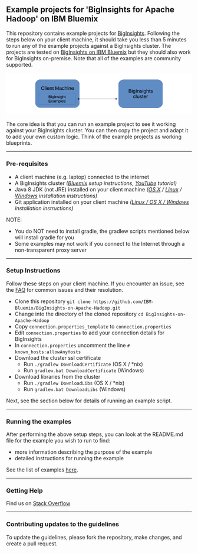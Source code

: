 
## Example projects for 'BigInsights for Apache Hadoop' on IBM Bluemix

This repository contains example projects for [BigInsights](https://console.ng.bluemix.net/catalog/services/biginsights-for-apache-hadoop). Following the steps below on your client machine, it should take you less than 5 minutes to run any of the example projects against a BigInsights cluster. The projects are tested on [BigInsights on IBM Bluemix](https://console.ng.bluemix.net/catalog/services/biginsights-for-apache-hadoop) but they should also work for BigInsights on-premise.  Note that all of the examples are community supported.

![Overview Image](./overview.png)

The core idea is that you can run an example project to see it working against your BigInsights cluster. You can then copy the project and adapt it to add your own custom logic.  Think of the example projects as working blueprints.

*********************************************************************

### Pre-requisites

- A client machine (e.g. laptop) connected to the internet
- A BigInsights cluster *([Bluemix](https://new-console.ng.bluemix.net/docs/services/BigInsights/index.html) setup instructions, [YouTube](https://youtu.be/t1Nuy_zrL7U) tutorial)*
- Java 8 JDK (not JRE) installed on your client machine *([OS X](https://docs.oracle.com/javase/8/docs/technotes/guides/install/mac_jdk.html#CHDBADCG) / [Linux](https://docs.oracle.com/javase/8/docs/technotes/guides/install/linux_jdk.html#BJFGGEFG) / [Windows](https://docs.oracle.com/javase/8/docs/technotes/guides/install/windows_jdk_install.html#CHDEBCCJ) installation instructions)*
- Git application installed on your client machine *([Linux / OS X / Windows](https://git-scm.com/book/en/v2/Getting-Started-Installing-Git) installation instructions)*

NOTE:
- You do NOT need to install gradle, the gradlew scripts mentioned below will install gradle for you
- Some examples may not work if you connect to the Internet through a non-transparent proxy server 

*********************************************************************

### Setup Instructions

Follow these steps on your client machine.  If you encounter an issue, see the [FAQ](./FAQ.md) for common issues and their resolution.

- Clone this repository `git clone https://github.com/IBM-Bluemix/BigInsights-on-Apache-Hadoop.git`
- Change into the directory of the cloned repository `cd BigInsights-on-Apache-Hadoop`
- Copy `connection.properties_template` to `connection.properties`
- Edit `connection.properties` to add your connection details for BigInsights
- In `connection.properties` uncomment the line `# known_hosts:allowAnyHosts`
- Download the cluster ssl certificate
  - Run `./gradlew DownloadCertificate` (OS X / *nix) 
  - Run `gradlew.bat DownloadCertificate` (Windows)
- Download libraries from the cluster
  - Run `./gradlew DownloadLibs` (OS X / *nix)
  - Run `gradlew.bat DownloadLibs` (Windows)

Next, see the section below for details of running an example script.

*********************************************************************
### Running the examples

After performing the above setup steps, you can look at the README.md file for the example you wish to run to find:

- more information describing the purpose of the example
- detailed instructions for running the example

See the list of examples [here](examples/README.md). 

*********************************************************************

### Getting Help

Find us on [Stack Overflow](https://stackoverflow.com/questions/tagged/biginsight-examples)

*********************************************************************

### Contributing updates to the guidelines

To update the guidelines, please fork the repository, make changes, and create a pull request.

